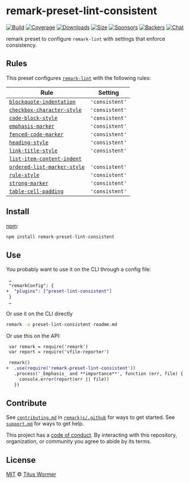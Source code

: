 <!--This file is generated-->

# remark-preset-lint-consistent

[![Build][build-badge]][build]
[![Coverage][coverage-badge]][coverage]
[![Downloads][downloads-badge]][downloads]
[![Size][size-badge]][size]
[![Sponsors][sponsors-badge]][collective]
[![Backers][backers-badge]][collective]
[![Chat][chat-badge]][chat]

remark preset to configure `remark-lint` with settings that enforce
consistency.

## Rules

This preset configures [`remark-lint`](https://github.com/remarkjs/remark-lint) with the following rules:

| Rule | Setting |
| ---- | ------- |
| [`blockquote-indentation`](https://github.com/remarkjs/remark-lint/tree/master/packages/remark-lint-blockquote-indentation) | `'consistent'` |
| [`checkbox-character-style`](https://github.com/remarkjs/remark-lint/tree/master/packages/remark-lint-checkbox-character-style) | `'consistent'` |
| [`code-block-style`](https://github.com/remarkjs/remark-lint/tree/master/packages/remark-lint-code-block-style) | `'consistent'` |
| [`emphasis-marker`](https://github.com/remarkjs/remark-lint/tree/master/packages/remark-lint-emphasis-marker) | `'consistent'` |
| [`fenced-code-marker`](https://github.com/remarkjs/remark-lint/tree/master/packages/remark-lint-fenced-code-marker) | `'consistent'` |
| [`heading-style`](https://github.com/remarkjs/remark-lint/tree/master/packages/remark-lint-heading-style) | `'consistent'` |
| [`link-title-style`](https://github.com/remarkjs/remark-lint/tree/master/packages/remark-lint-link-title-style) | `'consistent'` |
| [`list-item-content-indent`](https://github.com/remarkjs/remark-lint/tree/master/packages/remark-lint-list-item-content-indent) |  |
| [`ordered-list-marker-style`](https://github.com/remarkjs/remark-lint/tree/master/packages/remark-lint-ordered-list-marker-style) | `'consistent'` |
| [`rule-style`](https://github.com/remarkjs/remark-lint/tree/master/packages/remark-lint-rule-style) | `'consistent'` |
| [`strong-marker`](https://github.com/remarkjs/remark-lint/tree/master/packages/remark-lint-strong-marker) | `'consistent'` |
| [`table-cell-padding`](https://github.com/remarkjs/remark-lint/tree/master/packages/remark-lint-table-cell-padding) | `'consistent'` |

## Install

[npm][]:

```sh
npm install remark-preset-lint-consistent
```

## Use

You probably want to use it on the CLI through a config file:

```diff
 …
 "remarkConfig": {
+  "plugins": ["preset-lint-consistent"]
 }
 …
```

Or use it on the CLI directly

```sh
remark -u preset-lint-consistent readme.md
```

Or use this on the API:

```diff
 var remark = require('remark')
 var report = require('vfile-reporter')

 remark()
+  .use(require('remark-preset-lint-consistent'))
   .process('_Emphasis_ and **importance**', function (err, file) {
     console.error(report(err || file))
   })
```

## Contribute

See [`contributing.md`][contributing] in [`remarkjs/.github`][health] for ways
to get started.
See [`support.md`][support] for ways to get help.

This project has a [code of conduct][coc].
By interacting with this repository, organization, or community you agree to
abide by its terms.

## License

[MIT][license] © [Titus Wormer][author]

[build-badge]: https://img.shields.io/travis/remarkjs/remark-lint/master.svg

[build]: https://travis-ci.org/remarkjs/remark-lint

[coverage-badge]: https://img.shields.io/codecov/c/github/remarkjs/remark-lint.svg

[coverage]: https://codecov.io/github/remarkjs/remark-lint

[downloads-badge]: https://img.shields.io/npm/dm/remark-preset-lint-consistent.svg

[downloads]: https://www.npmjs.com/package/remark-preset-lint-consistent

[size-badge]: https://img.shields.io/bundlephobia/minzip/remark-preset-lint-consistent.svg

[size]: https://bundlephobia.com/result?p=remark-preset-lint-consistent

[sponsors-badge]: https://opencollective.com/unified/sponsors/badge.svg

[backers-badge]: https://opencollective.com/unified/backers/badge.svg

[collective]: https://opencollective.com/unified

[chat-badge]: https://img.shields.io/badge/chat-spectrum.svg

[chat]: https://spectrum.chat/unified/remark

[npm]: https://docs.npmjs.com/cli/install

[health]: https://github.com/remarkjs/.github

[contributing]: https://github.com/remarkjs/.github/blob/master/contributing.md

[support]: https://github.com/remarkjs/.github/blob/master/support.md

[coc]: https://github.com/remarkjs/.github/blob/master/code-of-conduct.md

[license]: https://github.com/remarkjs/remark-lint/blob/master/license

[author]: https://wooorm.com
